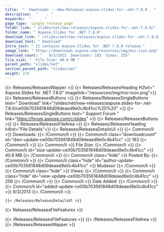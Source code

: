 ```yaml
---
title:  "  Downloads ---New-Releases-aspose.slides-for-.net-7.8.0 . " 
description:  "    . " 
keywords:  "    . " 
page_type:  single_release_page
folder_link: " slides/net/new-releases/aspose.slides-for-.net-7.8.0/"
folder_name: " Aspose.Slides for .NET 7.8.0"
download_link: " /slides/net/new-releases/aspose.slides-for-.net-7.8.0/ce00b703561848d09deaed9e0c4b41cc"
download_text: " Download"
Intro_text: " It contains Aspose.Slides for .NET 7.8.0 release."
image_link: " https://downloads.aspose.com/resources/img/msi-icon.png"
download_count: "   9/3/2013  Downloads: 183  Views: 255"
file_size: "  File Size: 40.6 MB "
parent_path: "slides/net"
section_parent_path: "slides/net"
weight: 224 
---
```


{{< Releases/ReleasesWapper >}}
  {{< Releases/ReleasesHeading H2txt=" Aspose.Slides for .NET 7.8.0" imagelink="/resources/img/msi-icon.png">}}
  {{< Releases/ReleasesButtons >}}
    {{< Releases/ReleasesSingleButtons text=" Download" link="/slides/net/new-releases/aspose.slides-for-.net-7.8.0/ce00b703561848d09deaed9e0c4b41cc%20%20" >}}
    {{< Releases/ReleasesSingleButtons text=" Support Forum " link="https://forum.aspose.com/c/slides" >}}
  {{< Releases/ReleasesButtons >}}
  {{< Releases/ReleasesFileArea >}}
    {{< Releases/ReleasesHeading h4txt="File Details">}}
    {{< Releases/ReleasesDetailsUl >}}
            {{< Common/li  >}} Downloads: {{< /Common/li >}} 
      {{< Common/li class="downloadcount" id="dwn-update-ce00b703561848d09deaed9e0c4b41cc" >}} 183 {{< /Common/li >}} 
      {{< Common/li  >}} File Size: {{< /Common/li >}} 
      {{< Common/li id="size-update-ce00b703561848d09deaed9e0c4b41cc" >}} 40.6 MB {{< /Common/li >}} 
      {{< Common/li  class="hide" >}} Posted By: {{< /Common/li >}} 
      {{< Common/li class="hide" id="author-update-ce00b703561848d09deaed9e0c4b41cc" >}} Mudassir {{< /Common/li >}} 
      {{< Common/li class="hide"  >}} Views: {{< /Common/li >}} 
      {{< Common/li class="hide" id="view-update-ce00b703561848d09deaed9e0c4b41cc" >}} 256 {{< /Common/li >}} 
      {{< Common/li  >}} Date Added: {{< /Common/li >}} 
      {{< Common/li id="added-update-ce00b703561848d09deaed9e0c4b41cc" >}} 9/3/2013 {{< /Common/li >}} 

    {{< /Releases/ReleasesDetailsUl >}}

  {{< Releases/ReleasesFileFeatures >}}
      
  {{< /Releases/ReleasesFileFeatures >}}
 {{< /Releases/ReleasesFileArea >}}
{{< /Releases/ReleasesWapper >}}


